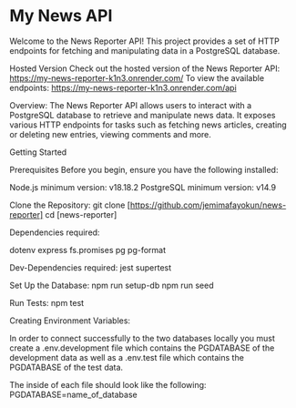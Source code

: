# My News API

Welcome to the News Reporter API! This project provides a set of HTTP endpoints for fetching and manipulating data in a PostgreSQL database.

Hosted Version
Check out the hosted version of the News Reporter API: https://my-news-reporter-k1n3.onrender.com/
To view the available endpoints: https://my-news-reporter-k1n3.onrender.com/api

Overview:
The News Reporter API allows users to interact with a PostgreSQL database to retrieve and manipulate news data. It exposes various HTTP endpoints for tasks such as fetching news articles, creating or deleting new entries, viewing comments and more.

Getting Started

Prerequisites
Before you begin, ensure you have the following installed:

Node.js minimum version: v18.18.2
PostgreSQL minimum version: v14.9

Clone the Repository:
git clone [https://github.com/jemimafayokun/news-reporter]
cd [news-reporter]

Dependencies required:

dotenv
express
fs.promises
pg
pg-format

Dev-Dependencies required:
jest
supertest

Set Up the Database:
npm run setup-db
npm run seed

Run Tests:
npm test

Creating Environment Variables:

In order to connect successfully to the two databases locally you must create a .env.development file which contains the PGDATABASE of the development data as well as a .env.test file which contains the PGDATABASE of the test data.

The inside of each file should look like the following:
PGDATABASE=name_of_database
